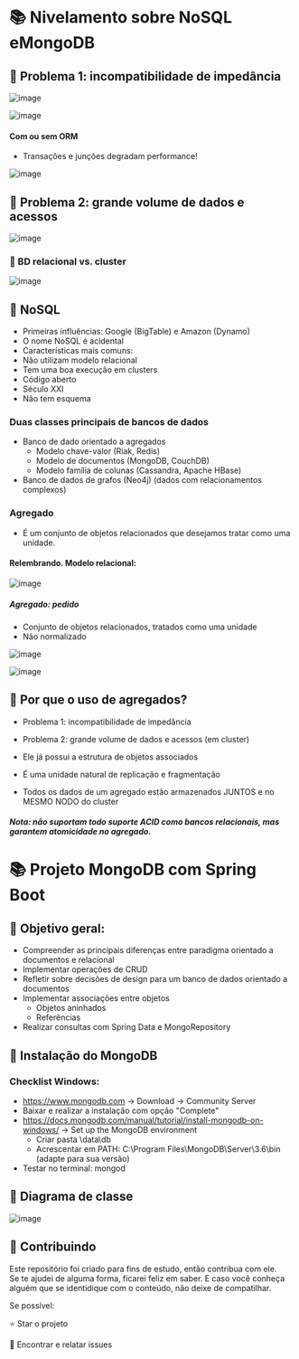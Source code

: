 # 📚 Nivelamento sobre NoSQL eMongoDB

## 🔸 Problema 1: incompatibilidade de impedância

![image](https://user-images.githubusercontent.com/32016610/159125741-172a02cf-cf42-49b0-94fa-5d9dd0b1029f.png)

![image](https://user-images.githubusercontent.com/32016610/159125746-c8199574-7b38-4d78-82d2-6abdab3e81af.png)

#### Com ou sem ORM
- Transações e junções degradam performance!

![image](https://user-images.githubusercontent.com/32016610/159125770-c63341e1-7da4-4b5e-b1f1-27e0b4b34fda.png)


## 🔸 Problema 2: grande volume de dados e acessos

![image](https://user-images.githubusercontent.com/32016610/159125858-30d96997-ba72-430b-8c9b-cc365cb8dda0.png)

### 🛑 BD relacional vs. cluster

![image](https://user-images.githubusercontent.com/32016610/159125880-e5d91c51-1b95-4391-8330-a83fc5c0c143.png)


## 🔸 NoSQL

- Primeiras influências: Google (BigTable) e Amazon (Dynamo)
- O nome NoSQL é acidental
- Características mais comuns:
- Não utilizam modelo relacional
- Tem uma boa execução em clusters
- Código aberto
- Século XXI
- Não tem esquema

### Duas classes principais de bancos de dados
- Banco de dado orientado a agregados
   - Modelo chave-valor (Riak, Redis)
   - Modelo de documentos (MongoDB, CouchDB)
   - Modelo família de colunas (Cassandra, Apache HBase)
- Banco de dados de grafos (Neo4j) (dados com relacionamentos complexos)

### Agregado
- É um conjunto de objetos relacionados que
desejamos tratar como uma unidade.

#### Relembrando. Modelo relacional:

![image](https://user-images.githubusercontent.com/32016610/159126064-17065f53-49a6-4c01-b3cd-52808bcf931c.png)

##### Agregado: pedido
- Conjunto de objetos
relacionados, tratados
como uma unidade
- Não normalizado

![image](https://user-images.githubusercontent.com/32016610/159126105-e1bd67c0-028c-498f-b27b-2e23eda828eb.png)

![image](https://user-images.githubusercontent.com/32016610/159126110-b3fbc3c7-7dfa-4251-9c07-6a3f6daba031.png)

## 🔸 Por que o uso de agregados?

- Problema 1: incompatibilidade de impedância
- Problema 2: grande volume de dados e acessos (em cluster)

- Ele já possui a estrutura de objetos associados
- É uma unidade natural de replicação e fragmentação
- Todos os dados de um agregado estão armazenados JUNTOS e no
MESMO NODO do cluster
##### Nota: não suportam todo suporte ACID como bancos relacionais, mas garantem atomicidade no agregado.

# 📚 Projeto MongoDB com Spring Boot

## 🛑 Objetivo geral:
- Compreender as principais diferenças entre paradigma orientado a documentos e relacional
- Implementar operações de CRUD
- Refletir sobre decisões de design para um banco de dados orientado a documentos
- Implementar associações entre objetos
  - Objetos aninhados
  - Referências
- Realizar consultas com Spring Data e MongoRepository

## 🔸 Instalação do MongoDB
### Checklist Windows:
- https://www.mongodb.com -> Download -> Community Server
- Baixar e realizar a instalação com opção "Complete"
- https://docs.mongodb.com/manual/tutorial/install-mongodb-on-windows/ -> Set up the MongoDB environment
   - Criar pasta \data\db
   - Acrescentar em PATH: C:\Program Files\MongoDB\Server\3.6\bin (adapte para sua versão)
- Testar no terminal: mongod

## 🔸 Diagrama de classe

![image](https://user-images.githubusercontent.com/32016610/159126516-26b92c8e-f9ec-4673-bee2-0e6fbb988f7a.png)


<h2> 🤝 Contribuindo </h2>

Este repositório foi criado para fins de estudo, então contribua com ele.<br>
Se te ajudei de alguma forma, ficarei feliz em saber. E caso você conheça alguém que se identidique com o conteúdo, não deixe de compatilhar.

Se possível:

⭐️  Star o projeto

🐛 Encontrar e relatar issues


